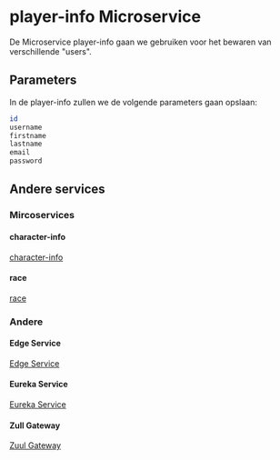 # player-info Microservice

De Microservice player-info gaan we gebruiken voor het bewaren van verschillende "users".

## Parameters

In de player-info zullen we de volgende parameters gaan opslaan:

```bash
id
username
firstname
lastname
email
password
```

## Andere services

### Mircoservices

#### character-info
[character-info](https://github.com/maartenschroons/character-info-service)
#### race
[race](https://github.com/JelleVLD/DungeonsAndDragons-RaceService)


### Andere


#### Edge Service
[Edge Service](https://github.com/maartenschroons/D-D-edge-service)
#### Eureka Service
[Eureka Service](https://github.com/DinVanwezemael/DungeonsAndDragons-EurekaServer)
#### Zull Gateway
[Zuul Gateway](https://github.com/JelleVLD/ZuulGateway)